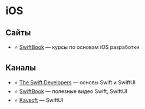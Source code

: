 # iOS

##  Сайты

- ⭐ [SwiftBook](https://swiftbook.ru/courses/) — курсы по основам iOS разработки

## Каналы

- ⭐ [The Swift Developers](https://www.youtube.com/channel/UCiyiEAeWUuuPj6tt_jePALQ) — основы Swift и SwiftUI
- ⭐ [SwiftBook](https://www.youtube.com/channel/UCXlCPCsB09ftBA5bQfiSWoQ) — полезные видео Swift, SwiftUI
- ⭐ [Kavsoft](https://www.youtube.com/channel/UCsuV4MRk_aB291SrchUVb4w) — SwiftUI
